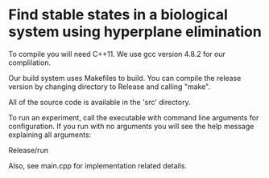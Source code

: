 Find stable states in a biological system using hyperplane elimination
==

To compile you will need C++11.  We use gcc version 4.8.2 for our complilation.

Our build system uses Makefiles to build.  You can compile the release version
by changing directory to Release and calling "make".

All of the source code is available in the 'src' directory.

To run an experiment, call the executable with command line arguments for configuration.
If you run with no arguments you will see the help message explaining all arguments:

Release/run

Also, see main.cpp for implementation related details.
